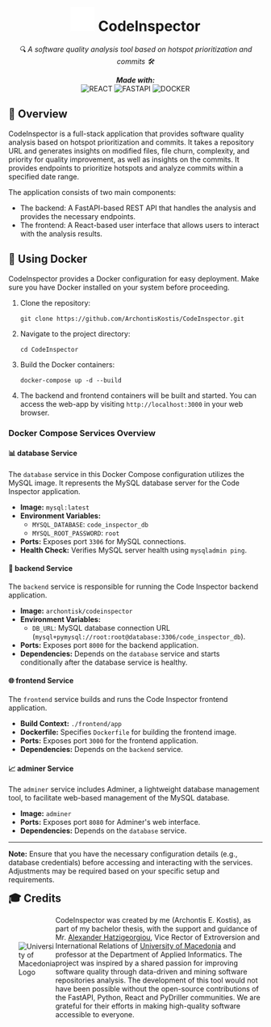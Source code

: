 <h1 align="center">
  <img src="https://github.com/ArchontisKostis/CodeInspectorFlask/blob/master/static/assets/svg/logo_1.svg" width="48" height="48" />
  CodeInspector
</h1>

<p align="center">
  <em>🔍 A software quality analysis tool based on hotspot prioritization and commits 🛠️</em> 
</p>

<p align="center">
  <em><b>Made with:</b></em> <br>
  <img src="https://img.shields.io/badge/REACT-gray?style=for-the-badge&logo=react" alt="REACT" />
  <img src="https://img.shields.io/badge/FASTAPI-gray?style=for-the-badge&logo=fastapi&logoColor=02bfae" alt="FASTAPI" />
  <img src="https://img.shields.io/badge/DOCKER-gray?style=for-the-badge&logo=docker&logoColor=02bfae" alt="DOCKER" />
</p>

## 🚀 Overview
CodeInspector is a full-stack application that provides software quality analysis based on hotspot prioritization and commits. It takes a repository URL and generates insights on modified files, file churn, complexity, and priority for quality improvement, as well as insights on the commits. It provides endpoints to prioritize hotspots and analyze commits within a specified date range.

The application consists of two main components:
- The backend: A FastAPI-based REST API that handles the analysis and provides the necessary endpoints.
- The frontend: A React-based user interface that allows users to interact with the analysis results.

## 🐳 Using Docker
CodeInspector provides a Docker configuration for easy deployment. Make sure you have Docker installed on your system before proceeding.

1. Clone the repository:
   ```
   git clone https://github.com/ArchontisKostis/CodeInspector.git
   ```
2. Navigate to the project directory:
   ```
   cd CodeInspector
   ```
3. Build the Docker containers:
   ```
   docker-compose up -d --build
   ```
4. The backend and frontend containers will be built and started. You can access the web-app by visiting `http://localhost:3000` in your web browser.

### Docker Compose Services Overview

#### 📊 database Service

The `database` service in this Docker Compose configuration utilizes the MySQL image. It represents the MySQL database server for the Code Inspector application.

- **Image:** `mysql:latest`
- **Environment Variables:**
  - `MYSQL_DATABASE`: `code_inspector_db`
  - `MYSQL_ROOT_PASSWORD`: `root`
- **Ports:** Exposes port `3306` for MySQL connections.
- **Health Check:** Verifies MySQL server health using `mysqladmin ping`.

#### 🚀 backend Service

The `backend` service is responsible for running the Code Inspector backend application.

- **Image:** `archontisk/codeinspector`
- **Environment Variables:**
  - `DB_URL`: MySQL database connection URL (`mysql+pymysql://root:root@database:3306/code_inspector_db`).
- **Ports:** Exposes port `8000` for the backend application.
- **Dependencies:** Depends on the `database` service and starts conditionally after the database service is healthy.

#### 🌐 frontend Service

The `frontend` service builds and runs the Code Inspector frontend application.

- **Build Context:** `./frontend/app`
- **Dockerfile:** Specifies `Dockerfile` for building the frontend image.
- **Ports:** Exposes port `3000` for the frontend application.
- **Dependencies:** Depends on the `backend` service.

#### 📈 adminer Service

The `adminer` service includes Adminer, a lightweight database management tool, to facilitate web-based management of the MySQL database.

- **Image:** `adminer`
- **Ports:** Exposes port `8080` for Adminer's web interface.
- **Dependencies:** Depends on the `database` service.

---

**Note:** Ensure that you have the necessary configuration details (e.g., database credentials) before accessing and interacting with the services. Adjustments may be required based on your specific setup and requirements.


<h2 style="margin: 0; padding: 0;">🎓 Credits</h2>
<div style="display: flex; align-items: center; flex-direction: row-reverse;">
  <p>
    CodeInspector was created by me (Archontis E. Kostis), as part of my bachelor thesis, with the support and guidance of Mr. <a href="https://users.uom.gr/~achat/">Alexander Hatzigeorgiou</a>, 
    Vice Rector of Extroversion and International Relations of <a href="https://www.uom.gr">University of Macedonia</a> and professor at the Department of Applied Informatics. 
    The project was inspired by a shared passion for improving software quality through data-driven and mining software repositories analysis. 
    The development of this tool would not have been possible without the open-source contributions of the FastAPI, Python, React and PyDriller communities. 
    We are grateful for their efforts in making high-quality software accessible to everyone.
  </p>
  <img src="https://www.uom.gr/site/images/logos/UOMLOGOGR-thumb.jpg" alt="University of Macedonia Logo" height="100" style="margin-left: 20px; align: center;">
</div>

